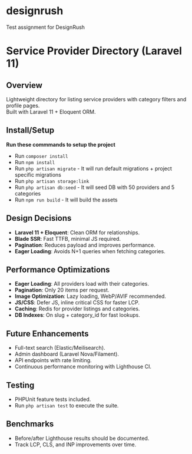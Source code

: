 # designrush
Test assignment for DesignRush

# Service Provider Directory (Laravel 11)

## Overview
Lightweight directory for listing service providers with category filters and profile pages.  
Built with Laravel 11 + Eloquent ORM.

## Install/Setup
**Run these commmands to setup the project**
- Run `composer install`
- Run `npm install`
- Run `php artisan migrate` - It will run default migrations + project specific migrations
- Run `php artisan storage:link`
- Run `php artisan db:seed` - It will seed DB with 50 providers and 5 categories
- Run `npm run build` - It will build the assets

## Design Decisions
- **Laravel 11 + Eloquent**: Clean ORM for relationships.
- **Blade SSR**: Fast TTFB, minimal JS required.
- **Pagination**: Reduces payload and improves performance.
- **Eager Loading**: Avoids N+1 queries when fetching categories.

## Performance Optimizations
- **Eager Loading**: All providers load with their categories.
- **Pagination**: Only 20 items per request.
- **Image Optimization**: Lazy loading, WebP/AVIF recommended.
- **JS/CSS**: Defer JS, inline critical CSS for faster LCP.
- **Caching**: Redis for provider listings and categories.
- **DB Indexes**: On slug + category_id for fast lookups.

## Future Enhancements
- Full-text search (Elastic/Meilisearch).
- Admin dashboard (Laravel Nova/Filament).
- API endpoints with rate limiting.
- Continuous performance monitoring with Lighthouse CI.

## Testing
- PHPUnit feature tests included.
- Run `php artisan test` to execute the suite.

## Benchmarks
- Before/after Lighthouse results should be documented.
- Track LCP, CLS, and INP improvements over time.
